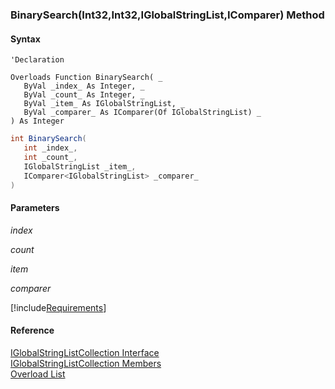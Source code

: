 ﻿### BinarySearch(Int32,Int32,IGlobalStringList,IComparer<IGlobalStringList>) Method

#### Syntax

```vbnet
'Declaration

Overloads Function BinarySearch( _
   ByVal _index_ As Integer, _
   ByVal _count_ As Integer, _
   ByVal _item_ As IGlobalStringList, _
   ByVal _comparer_ As IComparer(Of IGlobalStringList) _
) As Integer
```

```csharp
int BinarySearch( 
   int _index_,
   int _count_,
   IGlobalStringList _item_,
   IComparer<IGlobalStringList> _comparer_
)
```

#### Parameters

_index_

_count_

_item_

_comparer_

[!include[Requirements](../partials/requirements.md)]

#### Reference

[IGlobalStringListCollection Interface](fcSDK~FChoice.Foundation.Clarify.DataObjects.IGlobalStringListCollection.md)  
[IGlobalStringListCollection Members](fcSDK~FChoice.Foundation.Clarify.DataObjects.IGlobalStringListCollection_members.md)  
[Overload List](fcSDK~FChoice.Foundation.Clarify.DataObjects.IGlobalStringListCollection~BinarySearch.md)